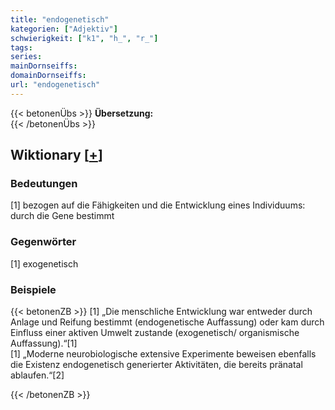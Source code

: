 ```yaml
---
title: "endogenetisch"
kategorien: ["Adjektiv"]
schwierigkeit: ["k1", "h_", "r_"]
tags:
series:
mainDornseiffs:
domainDornseiffs:
url: "endogenetisch"
---
```


{{< betonenÜbs >}}
**Übersetzung:**  
{{< /betonenÜbs >}}

## Wiktionary [[+](https://de.wiktionary.org/wiki/endogenetisch)]

### Bedeutungen
[1] bezogen auf die Fähigkeiten und die Entwicklung eines Individuums: durch die Gene bestimmt  

### Gegenwörter
[1] exogenetisch  

### Beispiele
{{< betonenZB >}}
[1] „Die menschliche Entwicklung war entweder durch Anlage und Reifung bestimmt (endogenetische Auffassung) oder kam durch Einfluss einer aktiven Umwelt zustande (exogenetisch/ organismische Auffassung).“[1]  
[1] „Moderne neurobiologische extensive Experimente beweisen ebenfalls die Existenz endogenetisch generierter Aktivitäten, die bereits pränatal ablaufen.“[2]  

{{< /betonenZB >}}

